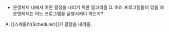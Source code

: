 - 운영체제 내에서 어떤 결정을 내리기 위한 알고리즘
Q. 여러 프로그램들이 있을 때 운영체제는 어느 프로그램을 실행시켜야 하는가?

A. [[스케줄러(Scheduler)]]가 결정을 내려줌.

